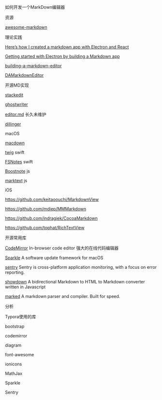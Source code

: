 如何开发一个MarkDown编辑器



资源

[awesome-markdown](https://github.com/mundimark/awesome-markdown)





理论实践

[Here’s how I created a markdown app with Electron and React](https://medium.freecodecamp.org/heres-how-i-created-a-markdown-app-with-electron-and-react-1e902f8601ca)

[Getting started with Electron by building a Markdown app](https://hackernoon.com/getting-started-with-electron-a110470d4a6c)

[building-a-markdown-editor](https://github.com/themeteorchef/building-a-markdown-editor)

[DAMarkdownEditor](https://github.com/DarkAngel7/DAMarkdownEditor)



开源MD实现

[stackedit](https://github.com/benweet/stackedit) 

[ghostwriter](https://github.com/wereturtle/ghostwriter)

[editor.md](https://github.com/pandao/editor.md) 长久未维护

[dillinger](https://github.com/joemccann/dillinger)



macOS

[macdown](https://github.com/MacDownApp/macdown)

[twig](https://github.com/lukakerr/twig)  swift

[FSNotes](https://github.com/glushchenko/fsnotes)  swift

[Boostnote](https://github.com/BoostIO/Boostnote)    js

[marktext](https://github.com/marktext/marktext)   js



iOS

https://github.com/keitaoouchi/MarkdownView

https://github.com/mdiep/MMMarkdown

https://github.com/indragiek/CocoaMarkdown

https://github.com/tophat/RichTextView





开源常用库

[CodeMirror](https://github.com/codemirror/CodeMirror)  In-browser code editor  强大的在线代码编辑器

[Sparkle](https://github.com/sparkle-project/Sparkle)  A software update framework for macOS

[sentry](https://github.com/getsentry/sentry)   Sentry is cross-platform application monitoring, with a focus on error reporting. 

[showdown](https://github.com/showdownjs/showdown)  A bidirectional Markdown to HTML to Markdown converter written in Javascript 

[marked](https://github.com/markedjs/marked)  A markdown parser and compiler. Built for speed. 



分析

Typora使用的库

bootstrap

codemirror

diagram

font-awesome

ionicons

MathJax

Sparkle

Sentry

